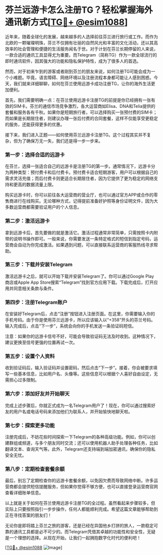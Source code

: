 # 芬兰远游卡怎么注册TG？轻松掌握海外通讯新方式[[TG💪+ @esim1088](https://t.me/s/esim1088)]

近年来，随着全球化的发展，越来越多的人选择前往芬兰进行旅行或工作。而作为北欧的一颗璀璨明珠，芬兰不仅拥有壮丽的自然风光和丰富的文化活动，还以其高效率的社会管理和便捷的生活服务闻名于世。对于计划在芬兰长期停留的人来说，一款合适的通讯工具显得尤为重要。而Telegram（简称TG）作为一款全球流行的即时通讯软件，因其强大的功能和隐私保护特性，成为了很多人的首选。

然而，对于初来乍到的游客或者刚到芬兰的朋友来说，如何注册TG可能会成为一个小难题。毕竟，语言障碍、网络环境以及注册流程本身都可能让人感到困惑。今天，我们就来详细聊聊，如何在芬兰使用远游卡成功注册TG，让你的海外生活更加便利。

首先，我们需要明确一点：在芬兰使用远游卡注册TG的前提是你已经拥有一张有效的SIM卡。芬兰的通信市场竞争激烈，各大运营商如Elisa、DNA和Telia提供的套餐和服务各有千秋。如果你是短期旅行者，可以选择购买一张预付费的SIM卡；而如果是长期居住者，则建议办理一张后付费的合同套餐，这样不仅能享受更稳定的服务，还能获得更多的优惠。

接下来，我们进入正题——如何使用芬兰远游卡注册TG。这个过程其实并不复杂，但为了确保万无一失，我们还是得一步一步来。

### **第一步：选择合适的远游卡**

在芬兰，选择一张适合自己的远游卡是注册TG的第一步。通常情况下，远游卡分为两种类型：预付费卡和后付费卡。预付费卡适合短期游客，用户可以根据自己的需求灵活充值；而后付费卡则更适合长期居住者，因为它提供了更为稳定的网络支持和更高的数据流量上限。

购买远游卡时，你可以前往各大运营商的营业厅，也可以通过官方APP或合作的零售商进行在线购买。无论哪种方式，记得提前准备好护照等身份证明文件，因为大多数运营商都需要验证用户的个人信息。

### **第二步：激活远游卡**

拿到远游卡后，首先要做的就是激活它。激活过程通常非常简单，只需按照卡内附带的说明书操作即可。一般来说，你需要发送一条特定格式的短信到指定号码，运营商会自动为你完成激活。如果遇到问题，可以直接联系运营商的客服热线寻求帮助。

### **第三步：下载并安装Telegram**

激活远游卡之后，就可以开始下载并安装Telegram了。你可以通过Google Play商店或Apple App Store搜索“Telegram”找到官方应用下载。下载完成后，打开应用并同意相关条款与条件。

### **第四步：注册Telegram账户**

在安装好Telegram后，点击“注册”按钮进入注册页面。在这里，你需要输入你的手机号码。由于你是使用芬兰远游卡，所以应该输入以“+358”开头的芬兰号码。输入完成后，点击“下一步”，系统会向你的手机发送一条验证码短信。

注意：如果你的远游卡信号不好，可能会导致验证码无法及时收到。这种情况下，建议更换至信号更强的位置再试一次。

### **第五步：设置个人资料**

收到验证码后，输入验证码并设置密码，然后点击“下一步”。接着，你会被要求填写一些基本信息，比如用户名、头像等。这些信息可以根据个人喜好自由设定，无需担心过多限制。

### **第六步：添加好友并开始聊天**

完成上述步骤后，你就正式成为一名Telegram用户了！现在，你可以通过搜索好友的用户名或电话号码来添加他们为联系人，并开始愉快地聊天啦。

### **第七步：探索更多功能**

注册完成后，不妨花些时间探索一下Telegram的各种高级功能。例如，你可以创建群组或频道，与多个朋友同时交流；还可以使用机器人助手处理各种任务，比如翻译文本、查询天气等。此外，Telegram还支持端到端加密通讯，确保你的隐私安全无忧。

### **第八步：定期检查套餐余额**

最后，别忘了定期检查你的远游卡套餐余额，以免因欠费而导致网络中断。许多运营商都会提供短信提醒服务，但如果你觉得不够方便，也可以直接登录运营商官网查看详细账单信息。

以上就是关于如何在芬兰使用远游卡注册TG的全过程。虽然看起来步骤较多，但实际上只要按照指引一步步操作，任何人都能顺利完成。希望这篇文章能够帮助到正在寻找答案的朋友们！

无论你是即将踏上芬兰之旅的游客，还是已经在异国他乡打拼的旅人，一款稳定可靠的通讯工具都是必不可少的。而Telegram凭借其卓越的功能性和安全性，无疑是一个理想的选择。从现在开始，让我们一起拥抱数字化时代的便利吧！

[[TG💪+ @esim1088](https://t.me/s/esim1088) ![Image](https://i.postimg.cc/4NQfJmqS/Snipaste-2025-05-13-00-14-12.png)]